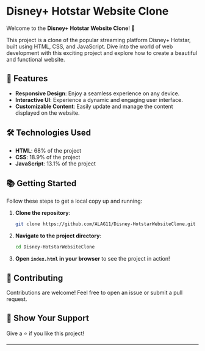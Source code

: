 # Disney+ Hotstar Website Clone

Welcome to the **Disney+ Hotstar Website Clone**! 🎉

This project is a clone of the popular streaming platform Disney+ Hotstar, built using HTML, CSS, and JavaScript. Dive into the world of web development with this exciting project and explore how to create a beautiful and functional website.

## 🚀 Features

- **Responsive Design**: Enjoy a seamless experience on any device.
- **Interactive UI**: Experience a dynamic and engaging user interface.
- **Customizable Content**: Easily update and manage the content displayed on the website.

## 🛠 Technologies Used

- **HTML**: 68% of the project
- **CSS**: 18.9% of the project
- **JavaScript**: 13.1% of the project

## 📚 Getting Started

Follow these steps to get a local copy up and running:

1. **Clone the repository**:
    ```bash
    git clone https://github.com/ALAG11/Disney-HotstarWebsiteClone.git
    ```
2. **Navigate to the project directory**:
    ```bash
    cd Disney-HotstarWebsiteClone
    ```
3. **Open `index.html` in your browser** to see the project in action!

## 🤝 Contributing

Contributions are welcome! Feel free to open an issue or submit a pull request.

## 🌟 Show Your Support

Give a ⭐️ if you like this project!

---
